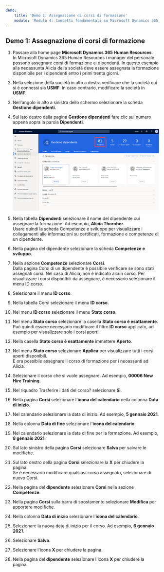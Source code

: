 ```yaml
---
demo:
    title: 'Demo 1: Assegnazione di corsi di formazione'
    module: 'Modulo 4: Concetti fondamentali su Microsoft Dynamics 365 Human Resources'
---
```


## Demo 1: Assegnazione di corsi di formazione

1. Passare alla home page **Microsoft Dynamics 365 Human Resources**.  
    In Microsoft Dynamics 365 Human Resources i manager del personale possono assegnare corsi di formazione ai dipendenti. In questo esempio alla neoassunta Alicia della società deve essere assegnata la formazione disponibile per i dipendenti entro i primi trenta giorni.

1. Nella selezione della società in alto a destra verificare che la società cui si è connessi sia **USMF**. In caso contrario, modificare la società in **USMF**.

1. Nell'angolo in alto a sinistra dello schermo selezionare la scheda **Gestione dipendenti**.

1. Sul lato destro della pagina **Gestione dipendenti** fare clic sul numero appena sopra la parola **Dipendenti**.

    ![Screenshot della pagina Gestione dipendenti con il numero evidenziato sopra Dipendenti.](./media/assigning_learning_courses_1_employee.png)

1. Nella tabella **Dipendenti** selezionare il nome del dipendente cui assegnare la formazione. Ad esempio, **Alicia Thornber**.  
    Usare quindi la scheda Competenze e sviluppo per visualizzare i collegamenti alle informazioni su certificati, formazione e competenze di un dipendente.

1. Nella pagina del dipendente selezionare la scheda **Competenze e sviluppo**.

1. Nella sezione **Competenze** selezionare **Corsi**.  
    Dalla pagina Corsi di un dipendente è possibile verificare se sono stati assegnati corsi. Nel caso di Alicia, non è indicato alcun corso. Per visualizzare i corsi disponibili da assegnare, è necessario selezionare il menu ID corso.

1. Selezionare il menu **ID corso**.

1. Nella tabella Corsi selezionare il menu **ID corso**.

1. Nel menu **ID corso** selezionare il menu **Stato corso**.

1. Nel menu **Stato corso** selezionare la casella **Stato corso è esattamente**.  
    Può quindi essere necessario modificare il filtro **ID corso** applicato, ad esempio per visualizzare solo i corsi aperti.

1. Nella casella **Stato corso è esattamente** immettere **Aperto**.

1. Nel menu **Stato corso** selezionare **Applica** per visualizzare tutti i corsi aperti disponibili.  
    È ora possibile assegnare il corso di formazione per i neoassunti ad Alicia.

1. Selezionare il corso che si vuole assegnare. Ad esempio, **00006 New Hire Training**.

1. Nel riquadro Trasferire i dati del corso? selezionare **Sì**.

1. Nella pagina **Corsi** selezionare l'**icona del calendario** nella colonna **Data di inizio**.

1. Nel calendario selezionare la data di inizio. Ad esempio, **5 gennaio 2021**.

1. Nella colonna **Data di fine** selezionare l'**icona del calendario**.

1. Nel calendario selezionare la data di fine per la formazione. Ad esempio, **8 gennaio 2021**.

1. Sul lato sinistro della pagina **Corsi** selezionare **Salva** per salvare le modifiche.

1. Sul lato destro della pagina **Corsi** selezionare la **X** per chiudere la pagina.  
    Se è necessario modificare qualsiasi corso assegnato, selezionare di nuovo Corsi.

1. Nella pagina del **dipendente** selezionare **Corsi** nella sezione **Competenze**.

1. Nella pagina **Corsi** sulla barra di spostamento selezionare **Modifica** per apportare modifiche.

1. Nella colonna **Data di inizio** selezionare l'**icona del calendario**.

1. Selezionare la nuova data di inizio per il corso. Ad esempio, **6 gennaio 2021**.

1. Selezionare **Salva**.

1. Selezionare l'icona **X** per chiudere la pagina.

1. Nella pagina del **dipendente** selezionare l'icona **X** per chiudere la pagina.
